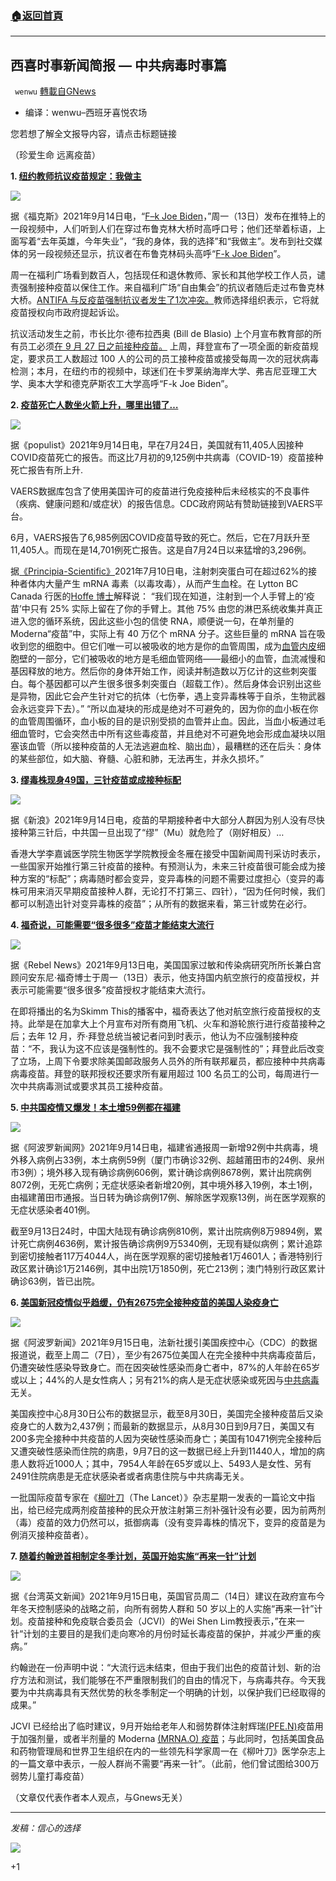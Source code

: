 ###  [:house:返回首頁](https://github.com/ourhimalayas/txt)
---


## 西喜时事新闻简报 — 中共病毒时事篇
` wenwu` [轉載自GNews](https://gnews.org/zh-hans/1534259/)

- 编译：wenwu–西班牙喜悦农场


您若想了解全文报导内容，请点击标题链接

（珍爱生命 远离疫苗）

**1. [纽约教师抗议疫苗规定：我做主](https://www.foxnews.com/us/anti-vaccine-mandate-protesters-new-york-city-joe-biden)**

![](https://assets.gnews.org/wp-content/uploads/2021/09/unknown-32.png)

据《福克斯》2021年9月14日电，“[F–k Joe Biden](https://twitter.com/LeeroyPress/status/1437557436777385985?ref_src=twsrc%5Etfw%7Ctwcamp%5Etweetembed%7Ctwterm%5E1437557436777385985%7Ctwgr%5E%7Ctwcon%5Es1_&amp;ref_url=https://www.foxnews.com/us/anti-vaccine-mandate-protesters-new-york-city-joe-biden)，”周一（13日）发布在推特上的一段视频中，人们听到人们在穿过布鲁克林大桥时高呼口号；他们还举着标语，上面写着“去年英雄，今年失业”，“我的身体，我的选择”和“我做主”。发布到社交媒体的另一段视频还显示，抗议者在布鲁克林码头高呼“[F-k Joe Biden](https://twitter.com/LeeroyPress/status/1437570579520016390?ref_src=twsrc%5Etfw%7Ctwcamp%5Etweetembed%7Ctwterm%5E1437570579520016390%7Ctwgr%5E%7Ctwcon%5Es1_&amp;ref_url=https://www.foxnews.com/us/anti-vaccine-mandate-protesters-new-york-city-joe-biden)”。

周一在福利广场看到数百人，包括现任和退休教师、家长和其他学校工作人员，谴责强制接种疫苗以保住工作。来自福利广场“自由集会”的抗议者随后走过布鲁克林大桥。[ANTIFA 与反疫苗强制抗议者发生了1次冲突。](https://www.foxnews.com/politics/antifa-clashes-with-anti-vaccine-mandate-protesters-1-shot)教师选择组织表示，它将就疫苗授权向市政府提起诉讼。

抗议活动发生之前，市长比尔·德布拉西奥 (Bill de Blasio) 上个月宣布教育部的所有员工必须[在 9 月 27 日之前接种疫苗。](https://www.foxnews.com/us/nyc-mandates-coronavirus-vaccinations-teachers)  上周，拜登宣布了一项全面的新疫苗规定，要求员工人数超过 100 人的公司的员工接种疫苗或接受每周一次的冠状病毒检测；本月，在纽约市的视频中，球迷们在卡罗莱纳海岸大学、弗吉尼亚理工大学、奥本大学和德克萨斯农工大学高呼“F-k Joe Biden”。

**2. [疫苗死亡人数坐火箭上升，哪里出错了…](https://populist.press/vaccine-deaths-sky-rocket-something-is-wrong/)**

![](https://assets.gnews.org/wp-content/uploads/2021/09/unknown-1-15.png)

据《populist》2021年9月14日电，早在7月24日，美国就有11,405人因接种COVID疫苗死亡的报告。而这比7月初的9,125例中共病毒（COVID-19）疫苗接种死亡报告有所上升.

VAERS数据库包含了使用美国许可的疫苗进行免疫接种后未经核实的不良事件（疾病、健康问题和/或症状）的报告信息。CDC政府网站有赞助链接到VAERS平台。

6月，VAERS报告了6,985例因COVID疫苗导致的死亡。然后，它在7月跃升至11,405人。而现在是14,701例死亡报告。这是自7月24日以来猛增的3,296例。

据[《Principia-Scientific》](https://principia-scientific.com/doctor-heart-failure-from-mrna-jabs-will-kill-most-people/)2021年7月10日电，注射刺突蛋白可在超过62%的接种者体内大量产生 mRNA 毒素（以毒攻毒），从而产生血栓。在 Lytton BC Canada 行医的[Hoffe 博士](https://www.ratemds.com/doctor-ratings/40188/Dr-Charles-Hoffe-Lytton-BC.html/)解释说：
“我们现在知道，注射到一个人手臂上的‘疫苗’中只有 25% 实际上留在了你的手臂上。其他 75% 由您的淋巴系统收集并真正进入您的循环系统，因此这些小包的信使 RNA，顺便说一句，在单剂量的 Moderna“疫苗”中，实际上有 40 万亿个 mRNA 分子。这些巨量的 mRNA 旨在吸收到您的细胞中。但它们唯一可以被吸收的地方是你的血管周围，成为[血管内皮](https://www.sciencedirect.com/topics/medicine-and-dentistry/vascular-endothelium)细胞壁的一部分，它们被吸收的地方是毛细血管网络——最细小的血管，血流减慢和基因释放的地方。然后你的身体开始工作，阅读并制造数以万亿计的这些刺突蛋白。每个基因都可以产生很多很多刺突蛋白（超载工作）。然后身体会识别出这些是异物，因此它会产生针对它的抗体（七伤拳，遇上变异毒株等于自杀，生物武器会永远变异下去）。”
“所以血凝块的形成是绝对不可避免的，因为你的血小板在你的血管周围循环，血小板的目的是识别受损的血管并止血。因此，当血小板通过毛细血管时，它会突然击中所有这些毒疫苗，并且绝对不可避免地会形成血凝块以阻塞该血管（所以接种疫苗的人无法逃避血栓、脑出血），最糟糕的还在后头：身体的某些部位，如大脑、脊髓、心脏和肺，无法再生，并永久损坏。”

**3. [缪毒株现身49国，三针疫苗或成接种标配](https://news.sina.com.cn/w/2021-09-14/doc-iktzqtyt5896490.shtml)**

![](https://assets.gnews.org/wp-content/uploads/2021/09/unknown-2-15.png)

据《新浪》2021年9月14日电，疫苗的早期接种者中大部分人群因为别人没有尽快接种第三针后，中共国一旦出现了“缪”（Mu）就危险了（刚好相反）…

香港大学李嘉诚医学院生物医学学院教授金冬雁在接受中国新闻周刊采访时表示，一些国家开始推行第三针疫苗的接种。有预测认为，未来三针疫苗很可能会成为接种方案的“标配”；病毒随时都会变异，变异毒株的问题不需要过度担心（变异的毒株可用来消灭早期疫苗接种人群，无论打不打第三、四针），“因为任何时候，我们都可以制造出针对变异毒株的疫苗”；从所有的数据来看，第三针或势在必行。

**4. [福奇说，可能需要“很多很多”疫苗才能结束大流行](https://www.rebelnews.com/could_take_many_many_more_vaccine_mandates_to_end_pandemic_fauci_says)**

![](https://assets.gnews.org/wp-content/uploads/2021/09/unknown-3-15.png)

据《Rebel News》2021年9月13日电，美国国家过敏和传染病研究所所长兼白宫顾问安东尼·福奇博士于周一（13日）表示，他支持国内航空旅行的疫苗授权，并表示可能需要“很多很多”疫苗授权才能结束大流行。

在即将播出的名为Skimm This的播客中，福奇表达了他对航空旅行疫苗授权的支持。此举是在加拿大上个月宣布对所有商用飞机、火车和游轮旅行进行疫苗接种之后；去年 12 月，乔·拜登总统当被记者问到时表示，他认为不应强制接种疫苗：“不，我认为这不应该是强制性的。我不会要求它是强制性的”；拜登此后改变了立场，上周下令要求除美国邮政服务人员外的所有联邦雇员，都应接种中共病毒病毒疫苗。拜登的联邦授权还要求所有雇用超过 100 名员工的公司，每周进行一次中共病毒测试或要求其员工接种疫苗。

**5. [中共国疫情又爆发！本土增59例都在福建](https://www.aboluowang.com/2021/0914/1646642.html)**

![](https://assets.gnews.org/wp-content/uploads/2021/09/unknown-4-15.png)

据《阿波罗新闻网》2021年9月14日电，福建省通报周一新增92例中共病毒，境外移入病例占33例，本土病例59例（厦门市确诊32例、超越莆田市的24例、泉州市3例）；境外移入现有确诊病例606例，累计确诊病例8678例，累计出院病例8072例，无死亡病例；无症状感染者新增20例，其中境外移入19例，本土1例，由福建莆田市通报。当日转为确诊病例17例、解除医学观察13例，尚在医学观察的无症状感染者401例。

截至9月13日24时，中国大陆现有确诊病例810例，累计出院病例8万9894例，累计死亡病例4636例，累计报告确诊病例9万5340例，无现有疑似病例；累计追踪到密切接触者117万4044人，尚在医学观察的密切接触者1万4601人；香港特别行政区累计确诊1万2146例，其中出院1万1850例，死亡213例；澳门特别行政区累计确诊63例，皆已出院。

**6. [美国新冠疫情似乎趋缓，仍有2675完全接种疫苗的美国人染疫身亡](https://www.aboluowang.com/2021/0915/1646842.html)**

![](https://assets.gnews.org/wp-content/uploads/2021/09/unknown-5-13.png)

据《阿波罗新闻》2021年9月15日电，法新社援引美国疾控中心（CDC）的数据报道说，截至上周二（7日），至少有2675位美国人在完全接种中共病毒疫苗后，仍遭突破性感染导致身亡。而在因突破性感染而身亡者中，87%的人年龄在65岁或以上；44%的人是女性病人；另有21%的病人是无症状感染或死因与[中共病毒](https://www.aboluowang.com/tag/%E6%96%B0%E5%86%A0%E7%97%85%E6%AF%92-1.html)无关。

美国疾控中心8月30日公布的数据显示，截至8月30日，美国完全接种疫苗后又染疫身亡的人数为2,437例；而最新的数据显示，从8月30日到9月7日，美国又有200多完全接种中共疫苗的人因为突破性感染而身亡；美国有10471例完全接种后又遭突破性感染而住院的病患，9月7日的这一数据已经上升到11440人，增加的病患人数将近1000人；其中，7954人年龄在65岁或以上、5493人是女性、另有2491住院病患是无症状感染者或者病患住院与中共病毒无关。

一批国际疫苗专家在《[柳叶刀](https://www.aboluowang.com/tag/%E6%9F%B3%E5%8F%B6%E5%88%80-1.html)（The Lancet）》杂志星期一发表的一篇论文中指出，给已经完成两剂疫苗接种的民众开放注射第三剂补强针没有必要，因为前两剂（毒）疫苗的效力仍然可以，抵御病毒（没有变异毒株的情况下，变异的疫苗是为例消灭接种疫苗者）。

**7. [随着约翰逊首相制定冬季计划，英国开始实施“再来一针”计划](https://www.taiwannews.com.tw/en/news/4286956)**

![](https://assets.gnews.org/wp-content/uploads/2021/09/unknown-6-11.png)

据《台湾英文新闻》2021年9月15日电，英国官员周二（14日）建议在政府宣布今年冬天控制感染的战略之前，向所有弱势人群和 50 岁以上的人实施“再来一针”计划。疫苗接种和免疫联合委员会（JCVI）的Wei Shen Lim教授表示，”在来一针“计划的主要目的是我们走向寒冷的月份时延长毒疫苗的保护，并减少严重的疾病。”

约翰逊在一份声明中说：“大流行远未结束，但由于我们出色的疫苗计划、新的治疗方法和测试，我们能够在不严重限制我们的自由的情况下，与病毒共存。今天我要为中共病毒具有天然优势的秋冬季制定一个明确的计划，以保护我们已经取得的成果。”

JCVI 已经给出了临时建议，9月开始给老年人和弱势群体注射辉瑞[(PFE.N)](https://www.reuters.com/companies/PFE.N)疫苗用于加强剂量，或者半剂量的 Moderna [(MRNA.O) 疫苗](https://www.reuters.com/companies/MRNA.O)；与此同时，包括美国食品和药物管理局和世界卫生组织在内的一些领先科学家周一在《柳叶刀》医学杂志上的一篇文章中表示，一般人群尚不需要“再来一针”。（此前，他们曾试图给300万弱势儿童打毒疫苗）

（文章仅代表作者本人观点，与Gnews无关）

* * *

*发稿：信心的选择*

![](https://assets.gnews.org/wp-content/uploads/2021/08/GNEWS_CH.-2.jpeg)

+1
